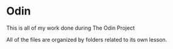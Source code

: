# Odin
This is all of my work done during The Odin Project

All of the files are organized by folders related to its own lesson.

